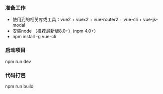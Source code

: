 ### 准备工作

* 使用到的相关库或工具：vue2 + vuex2 + vue-router2 + vue-cli + vue-js-modal
* 安装node （推荐最新版8.0+）(npm 4.0+）
* npm install -g vue-cli

### 启动项目
npm run dev

### 代码打包
npm run build



